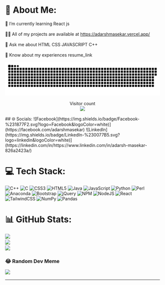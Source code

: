 # 💫 About Me:
🌱 I’m currently learning React js<br><br>👨‍💻 All of my projects are available at https://adarshmasekar.vercel.app/<br><br>💬 Ask me about HTML CSS JAVASCRIPT C++<br><br>📄 Know about my experiences resume_link


<a href=#><img src="snake.svg"></a>
<p align="center"> 
  Visitor count<br>
  <img src="https://profile-counter.glitch.me/adarshmasekar/count.svg" />
</p>
## 🌐 Socials:
![Facebook](https://img.shields.io/badge/Facebook-%231877F2.svg?logo=Facebook&logoColor=white)](https://facebook.com/adarshmasekar) 
![LinkedIn](https://img.shields.io/badge/LinkedIn-%230077B5.svg?logo=linkedin&logoColor=white)](https://linkedin.com/in/https://www.linkedin.com/in/adarsh-masekar-826a2423a/) 

# 💻 Tech Stack:
![C++](https://img.shields.io/badge/c++-%2300599C.svg?style=for-the-badge&logo=c%2B%2B&logoColor=white) ![C](https://img.shields.io/badge/c-%2300599C.svg?style=for-the-badge&logo=c&logoColor=white) ![CSS3](https://img.shields.io/badge/css3-%231572B6.svg?style=for-the-badge&logo=css3&logoColor=white) ![HTML5](https://img.shields.io/badge/html5-%23E34F26.svg?style=for-the-badge&logo=html5&logoColor=white) ![Java](https://img.shields.io/badge/java-%23ED8B00.svg?style=for-the-badge&logo=java&logoColor=white) ![JavaScript](https://img.shields.io/badge/javascript-%23323330.svg?style=for-the-badge&logo=javascript&logoColor=%23F7DF1E) ![Python](https://img.shields.io/badge/python-3670A0?style=for-the-badge&logo=python&logoColor=ffdd54) ![Perl](https://img.shields.io/badge/perl-%2339457E.svg?style=for-the-badge&logo=perl&logoColor=white) ![Anaconda](https://img.shields.io/badge/Anaconda-%2344A833.svg?style=for-the-badge&logo=anaconda&logoColor=white) ![Bootstrap](https://img.shields.io/badge/bootstrap-%23563D7C.svg?style=for-the-badge&logo=bootstrap&logoColor=white) ![jQuery](https://img.shields.io/badge/jquery-%230769AD.svg?style=for-the-badge&logo=jquery&logoColor=white) ![NPM](https://img.shields.io/badge/NPM-%23000000.svg?style=for-the-badge&logo=npm&logoColor=white) ![NodeJS](https://img.shields.io/badge/node.js-6DA55F?style=for-the-badge&logo=node.js&logoColor=white) ![React](https://img.shields.io/badge/react-%2320232a.svg?style=for-the-badge&logo=react&logoColor=%2361DAFB) ![TailwindCSS](https://img.shields.io/badge/tailwindcss-%2338B2AC.svg?style=for-the-badge&logo=tailwind-css&logoColor=white) ![NumPy](https://img.shields.io/badge/numpy-%23013243.svg?style=for-the-badge&logo=numpy&logoColor=white) ![Pandas](https://img.shields.io/badge/pandas-%23150458.svg?style=for-the-badge&logo=pandas&logoColor=white)
# 📊 GitHub Stats:
![](https://github-readme-stats.vercel.app/api?username=adarshmasekar&theme=highcontrast&hide_border=false&include_all_commits=false&count_private=true)<br/>
![](https://github-readme-streak-stats.herokuapp.com/?user=adarshmasekar&theme=highcontrast&hide_border=false)<br/>
![](https://github-readme-stats.vercel.app/api/top-langs/?username=adarshmasekar&theme=highcontrast&hide_border=false&include_all_commits=false&count_private=true&layout=compact)

### 😂 Random Dev Meme
<img src="https://random-memer.herokuapp.com/" width="512px"/>

---


